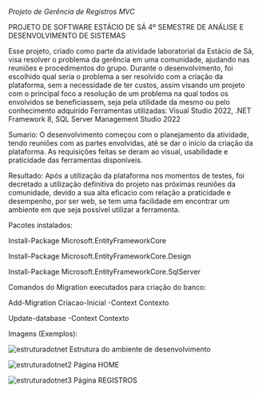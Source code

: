 *Projeto de Gerência de Registros MVC*

PROJETO DE SOFTWARE ESTÁCIO DE SÁ 4º SEMESTRE DE ANÁLISE E DESENVOLVIMENTO DE SISTEMAS

Esse projeto, criado como parte da atividade laboratorial da Estácio de Sá, visa resolver o problema da gerência em uma comunidade, ajudando nas reuniões e procedimentos do grupo.
Durante o desenvolvimento, foi escolhido qual seria o problema a ser resolvido com a criação da plataforma, sem a necessidade de ter custos, assim visando um projeto com o principal foco a resolução
de um problema na qual todos os envolvidos se beneficiassem, seja pela utilidade da mesmo ou pelo conhecimento adquirido
Ferramentas utilizadas: Visual Studio 2022, .NET Framework 8, SQL Server Management Studio 2022


Sumario:
O desenvolvimento começou com o planejamento da atividade, tendo reuniões com as partes envolvidas, até se dar o início da criação da plataforma. As requisições feitas se deram ao visual, 
usabilidade e praticidade das ferramentas disponíveis.


Resultado:
Após a utilização da plataforma nos momentos de testes, foi decretado a utilização definitiva do projeto nas próximas reuniões da comunidade, devido a sua alta eficacio com relação a praticidade e desempenho, 
por ser web, se tem uma facilidade em encontrar um ambiente
em que seja possível utilizar a ferramenta.

Pacotes instalados:

Install-Package Microsoft.EntityFrameworkCore

Install-Package Microsoft.EntityFrameworkCore.Design

Install-Package Microsoft.EntityFrameworkCore.SqlServer


Comandos do Migration executados para criação do banco:

Add-Migration Criacao-Inicial -Context Contexto

Update-database -Context Contexto


Imagens (Exemplos):

![estruturadotnet](https://github.com/user-attachments/assets/7eb14ecd-0f91-4fad-894a-318b59f06a5c)
Estrutura do ambiente de desenvolvimento

![estruturadotnet2](https://github.com/user-attachments/assets/c4252549-53cb-48cf-be6c-5a48960e7468)
Página HOME

![estruturadotnet3](https://github.com/user-attachments/assets/ec62a420-57b7-481e-a700-3091f77a00e4)
Página REGISTROS




